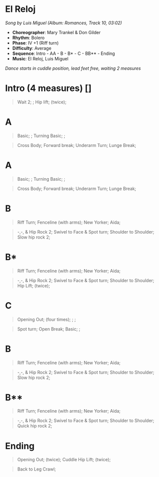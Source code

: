 # El Reloj
*Song by Luis Miguel (Album: Romances, Track 10, 03:02)*

* **Choreographer**: Mary Trankel & Don Gilder
* **Rhythm**: Bolero
* **Phase**: IV +1 (Riff turn)
* **Difficulty**: Average
* **Sequence**: Intro - AA - B - B* - C - BB** - Ending
* **Music**: El Reloj, Luis Miguel

*Dance starts in cuddle position, lead feet free, waiting 2 measures*

# Intro (4 measures) []

> Wait 2; ; Hip lift; (twice);

# A

> Basic; ; Turning Basic; ;

> Cross Body; Forward break; Underarm Turn; Lunge Break;

# A

> Basic; ; Turning Basic; ;

> Cross Body; Forward break; Underarm Turn; Lunge Break;

# B

> Riff Turn; Fenceline (with arms); New Yorker; Aida;

> -,-, & Hip Rock 2; Swivel to Face & Spot turn; Shoulder to Shoulder; Slow hip rock 2;

# B*

> Riff Turn; Fenceline (with arms); New Yorker; Aida;

> -,-, & Hip Rock 2; Swivel to Face & Spot turn; Shoulder to Shoulder; Hip Lift; (twice);

# C

> Opening Out; (four times); ; ;

> Spot turn; Open Break; Basic; ;

# B

> Riff Turn; Fenceline (with arms); New Yorker; Aida;


> -,-, & Hip Rock 2; Swivel to Face & Spot turn; Shoulder to Shoulder; Slow hip rock 2;


# B**

> Riff Turn; Fenceline (with arms); New Yorker; Aida;


> -,-, & Hip Rock 2; Swivel to Face & Spot turn; Shoulder to Shoulder; Quick hip rock 2;


# Ending

> Opening Out; (twice); Cuddle Hip Lift; (twice);

> Back to Leg Crawl;

